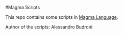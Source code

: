 #Magma Scripts

This repo contains some scripts in [Magma Language](http://magma.maths.usyd.edu.au/magma/).

Author of the scripts: Alessandro Budroni